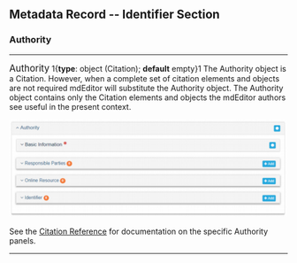 ## Metadata Record -- Identifier Section
### Authority
---

<span class="md-panel" style="font-size: larger">Authority</span> 1{**type**: object (<span class="md-panel">Citation</span>); **default** empty}1 The <span class="md-panel">Authority</span> object is a <span class="md-panel">Citation</span>.  However, when a complete set of citation elements and objects are not required mdEditor will substitute the <span class="md-panel">Authority</span> object.  The <span class="md-panel">Authority</span> object contains only the <span class="md-panel">Citation</span> elements and objects the mdEditor authors see useful in the present context.  

![Authority Panel](/assets/reference/edit-objects/identifier/authority.png)

See the [Citation Reference](../metadata-sections/citation-section.md) for documentation on the specific <span class="md-panel">Authority</span> panels.

---
